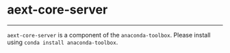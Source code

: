 # aext-core-server

-----

`aext-core-server` is a component of the `anaconda-toolbox`. Please install using `conda install anaconda-toolbox`.
